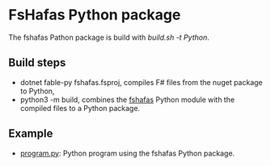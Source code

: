 # FsHafas Python package

The fshafas Pathon package is build with *build.sh -t Python*.

## Build steps

* dotnet fable-py fshafas.fsproj, compiles F# files from the nuget package to Python,
* python3 -m build, combines the [fshafas](./fshafas) Python module with the compiled files to a Python package.

## Example

* [program.py](../examples/fshafas.fable.python/program.py): Python program using the fshafas Python package.
